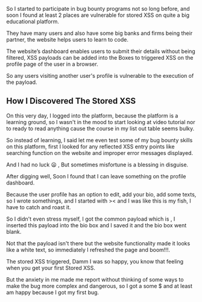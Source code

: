 So I started to participate in bug bounty programs not so long before, and soon I found at least 2 places are vulnerable for stored XSS on quite a big educational platform.

They have many users and also have some big banks and firms being their partner, the website helps users to learn to code.

The website’s dashboard enables users to submit their details without being filtered, XSS payloads can be added into the Boxes to triggered XSS on the profile page of the user in a browser.

So any users visiting another user's profile is vulnerable to the execution of the payload.

## How I Discovered The Stored XSS

On this very day, I logged into the platform, because the platform is a learning ground, so I wasn't in the mood to start looking at video tutorial nor to ready to read anything cause the course in my list out table seems bulky.

So instead of learning, I said let me even test some of my bug bounty skills on this platform, first I looked for any reflected XSS entry points like searching function on the website and improper error messages displayed.

And I had no luck 😦 , But sometimes misfortune is a blessing in disguise.

After digging well, Soon I found that I can leave something on the profile dashboard.

Because the user profile has an option to edit, add your bio, add some texts, so I wrote somethings, and I started with >< and I was like this is my fish, I have to catch and roast it.

So I didn't even stress myself, I got the common payload which is <script>alert(1)</script>, I inserted this payload into the bio box and I saved it and the bio box went blank.

Not that the payload isn't there but the website functionality made it looks like a white text, so immediately I refreshed the page and boom!!!.

The stored XSS triggered, Damm I was so happy, you know that feeling when you get your first Stored XSS.

But the anxiety in me made me report without thinking of some ways to make the bug more complex and dangerous, so I got a some $ and at least am happy because I got my first bug.
